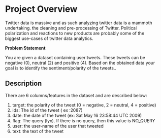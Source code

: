 # Project Overview

Twitter data is massive and as such analyzing twitter data is a mammoth undertaking. the cleaning and pre-processing of Twitter. Political polarization and reactions to new products are probably some of the biggest use-cases of twitter data analytics.

**Problem Statement**

You are given a dataset containing user tweets. These tweets can be negative (0), neutral (2) and positive (4). Based on the obtained data your goal is to identify the sentiment/polarity of the tweets..

## Description
There are 6 columns/features in the dataset and are described below:

1. target: the polarity of the tweet (0 = negative, 2 = neutral, 4 = positive)
2. ids: The id of the tweet ( ex :2087)
3. date: the date of the tweet (ex: Sat May 16 23:58:44 UTC 2009)
4. flag: The query (lyx). If there is no query, then this value is NO_QUERY
5. user: the user-name of the user that tweeted
6. text: the text of the tweet
